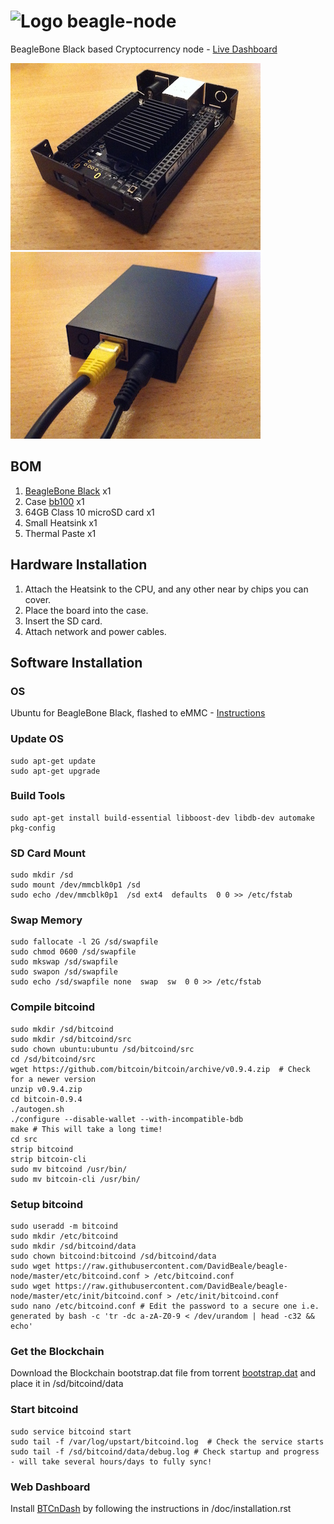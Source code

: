 # ![Logo](http://beagleboard.org/static/graphics/beagle_small.png) beagle-node
BeagleBone Black based Cryptocurrency node - [Live Dashboard](http://beagle-bone.bealearts.co.uk)

[![Open Case](img/open-case-small.jpg)](https://raw.githubusercontent.com/DavidBeale/beagle-node/master/img/open-case.jpg)
[![Closed Case](img/closed-case-small.jpg)](https://raw.githubusercontent.com/DavidBeale/beagle-node/master/img/closed-case.jpg)

## BOM
1. [BeagleBone Black](http://beagleboard.org/BLACK) x1
2. Case [bb100](http://www.logicsupply.com/uk-en/components/beaglebone/boards-cases-kits/bb100/) x1
3. 64GB Class 10 microSD card x1 
4. Small Heatsink x1
5. Thermal Paste x1

## Hardware Installation

1. Attach the Heatsink to the CPU, and any other near by chips you can cover.
2. Place the board into the case.
3. Insert the SD card.
4. Attach network and power cables.


## Software Installation

### OS
Ubuntu for BeagleBone Black, flashed to eMMC - [Instructions](http://elinux.org/BeagleBoardUbuntu#eMMC:_BeagleBone_Black)

### Update OS
```shell
sudo apt-get update
sudo apt-get upgrade
```

### Build Tools
```shell
sudo apt-get install build-essential libboost-dev libdb-dev automake pkg-config
```

### SD Card Mount
```shell
sudo mkdir /sd
sudo mount /dev/mmcblk0p1 /sd
sudo echo /dev/mmcblk0p1  /sd ext4  defaults  0 0 >> /etc/fstab
```

### Swap Memory
```shell
sudo fallocate -l 2G /sd/swapfile
sudo chmod 0600 /sd/swapfile
sudo mkswap /sd/swapfile
sudo swapon /sd/swapfile
sudo echo /sd/swapfile none  swap  sw  0 0 >> /etc/fstab
```

### Compile bitcoind
```shell
sudo mkdir /sd/bitcoind
sudo mkdir /sd/bitcoind/src
sudo chown ubuntu:ubuntu /sd/bitcoind/src
cd /sd/bitcoind/src
wget https://github.com/bitcoin/bitcoin/archive/v0.9.4.zip  # Check for a newer version
unzip v0.9.4.zip
cd bitcoin-0.9.4
./autogen.sh
./configure --disable-wallet --with-incompatible-bdb
make # This will take a long time!
cd src
strip bitcoind
strip bitcoin-cli
sudo mv bitcoind /usr/bin/
sudo mv bitcoin-cli /usr/bin/
```

### Setup bitcoind
```shell
sudo useradd -m bitcoind
sudo mkdir /etc/bitcoind
sudo mkdir /sd/bitcoind/data
sudo chown bitcoind:bitcoind /sd/bitcoind/data
sudo wget https://raw.githubusercontent.com/DavidBeale/beagle-node/master/etc/bitcoind.conf > /etc/bitcoind.conf
sudo wget https://raw.githubusercontent.com/DavidBeale/beagle-node/master/etc/init/bitcoind.conf > /etc/init/bitcoind.conf
sudo nano /etc/bitcoind.conf # Edit the password to a secure one i.e. generated by bash -c 'tr -dc a-zA-Z0-9 < /dev/urandom | head -c32 && echo'
```

### Get the Blockchain
Download the Blockchain bootstrap.dat file from torrent [bootstrap.dat](https://bitcoin.org/bin/blockchain/bootstrap.dat.torrent) and place it in /sd/bitcoind/data

### Start bitcoind
```shell
sudo service bitcoind start
sudo tail -f /var/log/upstart/bitcoind.log  # Check the service starts
sudo tail -f /sd/bitcoind/data/debug.log # Check startup and progress - will take several hours/days to fully sync!
```
### Web Dashboard
Install [BTCnDash](https://bitbucket.org/mattdoiron/btcndash) by following the instructions in /doc/installation.rst
